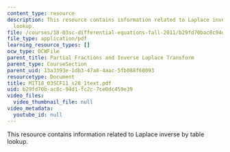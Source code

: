 ```yaml
---
content_type: resource
description: This resource contains information related to Laplace inverse by table
  lookup.
file: /courses/18-03sc-differential-equations-fall-2011/b29fd70bac8c94d1fc2c7ce0dc459e39_MIT18_03SCF11_s28_1text.pdf
file_type: application/pdf
learning_resource_types: []
ocw_type: OCWFile
parent_title: Partial Fractions and Inverse Laplace Transform
parent_type: CourseSection
parent_uid: 13a3393e-1db3-47a0-4aac-5fb088f68093
resourcetype: Document
title: MIT18_03SCF11_s28_1text.pdf
uid: b29fd70b-ac8c-94d1-fc2c-7ce0dc459e39
video_files:
  video_thumbnail_file: null
video_metadata:
  youtube_id: null
---
```

This resource contains information related to Laplace inverse by table lookup.

